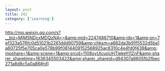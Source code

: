 ```yaml
---
layout: post
title: 242
category: ['Learning']
---
```


http://mp.weixin.qq.com/s?__biz=MjM5NDcxMDQzNA==&amp;mid=2247486710&amp;idx=1&amp;sn=7ef323a576fc0d51021b2261ddd90759&amp;chksm=a682da3b91f5532d5ba1a60725f5e705ca0e578b99f0814409152568925ac6310c4e4fd0f439&amp;mpshare=1&amp;scene=1&amp;srcid=1108syUlcuoUHTlekeYI1ZnF&amp;sharer_sharetime=1636345503422&amp;sharer_shareid=d94307a8605fb2fbec271a8d8c5a0a86#rd]


